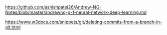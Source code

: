 https://github.com/ashishpatel26/Andrew-NG-Notes/blob/master/andrewng-p-1-neural-network-deep-learning.md











https://www.w3docs.com/snippets/git/deleting-commits-from-a-branch-in-git.html